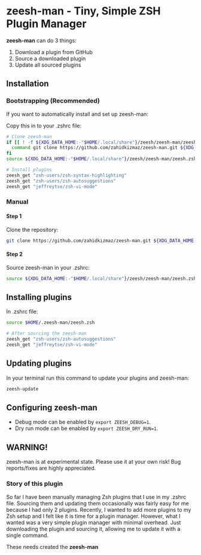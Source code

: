 # zeesh-man - Tiny, Simple ZSH Plugin Manager

**zeesh-man** can do 3 things:

1. Download a plugin from GitHub
1. Source a downloaded plugin
1. Update all sourced plugins

## Installation

### Bootstrapping (Recommended)

If you want to automatically install and set up zeesh-man:

Copy this in to your .zshrc file:

```zsh
# Clone zeesh-man
if [[ ! -f ${XDG_DATA_HOME:-"$HOME/.local/share"}/zeesh/zeesh-man/zeesh.zsh ]]; then
  command git clone https://github.com/zahidkizmaz/zeesh-man.git ${XDG_DATA_HOME:-"$HOME/.local/share"}/zeesh/zeesh-man
fi
source ${XDG_DATA_HOME:-"$HOME/.local/share"}/zeesh/zeesh-man/zeesh.zsh

# Install plugins
zeesh_get "zsh-users/zsh-syntax-highlighting"
zeesh_get "zsh-users/zsh-autosuggestions"
zeesh_get "jeffreytse/zsh-vi-mode"
```

### Manual

#### Step 1

Clone the repository:

```zsh
git clone https://github.com/zahidkizmaz/zeesh-man.git ${XDG_DATA_HOME:-"$HOME/.local/share"}/zeesh/zeesh-man
```

#### Step 2

Source zeesh-man in your .zshrc:

```zsh
source ${XDG_DATA_HOME:-"$HOME/.local/share"}/zeesh/zeesh-man/zeesh.zsh
```

## Installing plugins

In .zshrc file:

```zsh
source $HOME/.zeesh-man/zeesh.zsh

# After sourcing the zeesh-man
zeesh_get "zsh-users/zsh-autosuggestions"
zeesh_get "jeffreytse/zsh-vi-mode"
```

## Updating plugins

In your terminal run this command to update your plugins and zeesh-man:

```zsh
zeesh-update
```

## Configuring zeesh-man

- Debug mode can be enabled by `export ZEESH_DEBUG=1`.
- Dry run mode can be enabled by `export ZEESH_DRY_RUN=1`.

## WARNING!

zeesh-man is at experimental state. Please use it at your own risk!
Bug reports/fixes are highly appreciated.

### Story of this plugin

So far I have been manually managing Zsh plugins that I use in my .zshrc file.
Sourcing them and updating them occasionally was fairly easy for me because I had only 2 plugins.
Recently, I wanted to add more plugins to my Zsh setup and I felt like it is time for a plugin manager.
However, what I wanted was a very simple plugin manager with minimal overhead.
Just downloading the plugin and sourcing it, allowing me to update it with a single command.

These needs created the **zeesh-man**
